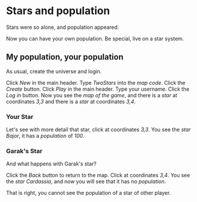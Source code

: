 # Stars and population

Stars were so alone,
and population appeared.

Now you can have your own population.
Be special, live on a star system.

## My population, your population

As usual, create the universe and login.

 Click _New_ in the main header.
 Type _TwoStars_ into the _map code_.
 Click the _Create_ button. <!--
 SNAPSHOT newUniverse status=200 -->
 Click _Play_ in the main header.
 Type your username.
 Click the _Log in_ button. <!-- 
 SNAPSHOT loginGame status=200 -->
 Now you see the _map of the game_, and
 there is a _star_ at coordinates _3,3_ and 
 there is a _star_ at coordinates _3,4_.
 
### Your Star
 
Let's see with more detail that star,
 click at coordinates _3,3_.
 You see the _star_ _Bajor_,
 it has a _population_ of _100_.
 
### Garak's Star

And what happens with Garak's star?

 Click the _Back_ button to return to the map.
 Click at coordinates _3,4_.
 You see the _star_ _Cardassia_, and now you will see that 
 it has no _population_.

That is right, you cannot see the population 
of a star of other player.

